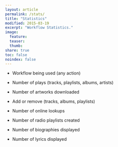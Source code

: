 ```yaml
---
layout: article
permalink: /stats/
title: "Statistics"
modified: 2015-03-19
excerpt: "Workflow Statistics."
image:
  feature:
  teaser:
  thumb:
share: true
toc: false
noindex: false
---
```


<script src="//www.stathat.com/javascripts/embed.js"></script>

* Workflow being used (any action)

<script>StatHatEmbed.render({s1: 'S0Umn', w: 760, h: 235, tf:'month_compare'});</script>

* Number of plays (tracks, playlists, albums, artists)

<script>StatHatEmbed.render({s1: '2Vue', w: 760, h: 235, tf:'month_compare'});</script>

* Number of artworks downloaded

<script>StatHatEmbed.render({s1: 'CHDJm', w: 760, h: 235 , tf:'month_compare'});</script>

* Add or remove (tracks, albums, playlists)

<script>StatHatEmbed.render({s1: 'Rjr71', w: 760, h: 235 , tf:'month_compare'});</script>

* Number of online lookups 

<script>StatHatEmbed.render({s1: 'AmTl', w: 760, h: 235 , tf:'month_compare'});</script>

* Number of radio playlists created

<script>StatHatEmbed.render({s1: 'FMrI', w: 760, h: 235 , tf:'month_compare'});</script>

* Number of biographies displayed

<script>StatHatEmbed.render({s1: 'KDkqV', w: 760, h: 235 , tf:'month_compare'});</script>

* Number of lyrics displayed

<script>StatHatEmbed.render({s1: 'C806H', w: 760, h: 235 , tf:'month_compare'});</script>